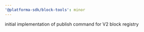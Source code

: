 ```yaml
---
'@platforma-sdk/block-tools': minor
---
```


initial implementation of publish command for V2 block registry
